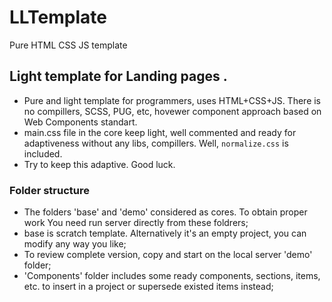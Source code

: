 # LLTemplate
 Pure HTML CSS JS template

## Light template for Landing pages .

* Pure and light template for programmers, uses HTML+CSS+JS. There is no compillers, SCSS, PUG, etc, hovewer component approach based on Web Components standart.
* main.css file in the core keep light, well commented and ready for adaptiveness without any libs, compillers. Well, `normalize.css` is included.
* Try to keep this adaptive. 
Good luck. 

### Folder structure

* The folders 'base' and 'demo' considered as cores. To obtain proper work You need run server directly from these foldrers; 
* base is scratch template. Alternatively it's an empty project, you can modify any way you like; 
* To review complete version, copy and start on the local server 'demo' folder;
* 'Components' folder includes some ready components, sections, items, etc. to insert in a project or supersede existed items instead;
